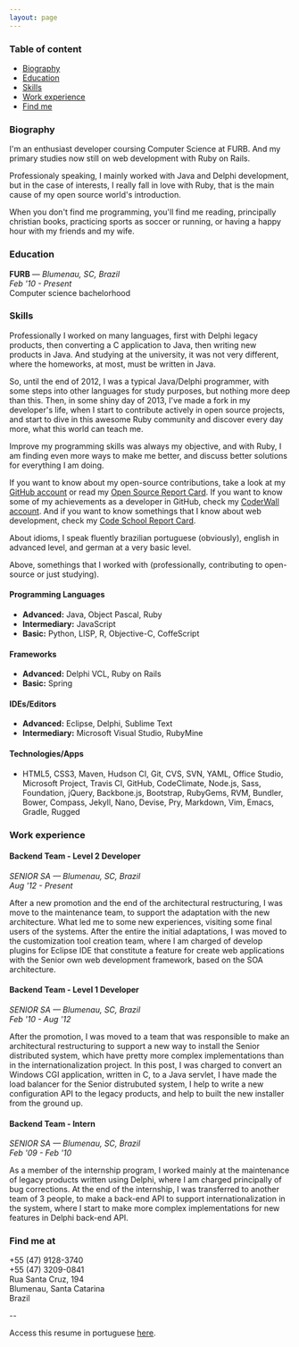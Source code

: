 ```yaml
---
layout: page
---
```


### Table of content

- [Biography](#biography)
- [Education](#education)
- [Skills](#skills)
- [Work experience](#work-exp)
- [Find me](#find-me)

<h3 id="biography">Biography</h3>

I'm an enthusiast developer coursing Computer Science at FURB. And my primary studies now still on web development with Ruby on Rails. 

Professionaly speaking, I mainly worked with Java and Delphi development, but in the case of interests, I really fall in love with Ruby, that is the main cause of my open source world's introduction.

When you don't find me programming, you'll find me reading, principally christian books, practicing sports as soccer or running, or having a happy hour with my friends and my wife.

<h3 id="education">Education</h3>

**FURB** &mdash; *Blumenau, SC, Brazil*<br/>
*Feb '10 - Present*<br/>
Computer science bachelorhood

<h3 id="skills">Skills</h3>

Professionally I worked on many languages, first with Delphi legacy products, then converting a C application to Java, then writing new products in Java. And studying at the university, it was not very different, where the homeworks, at most, must be written in Java.

So, until the end of 2012, I was a typical Java/Delphi programmer, with some steps into other languages for study purposes, but nothing more deep than this. Then, in some shiny day of 2013, I've made a fork in my developer's life, when I start to contribute actively in open source projects, and start to dive in this awesome Ruby community and discover every day more, what this world can teach me.

Improve my programming skills was always my objective, and with Ruby, I am finding even more ways to make me better, and discuss better solutions for everything I am doing.

If you want to know about my open-source contributions, take a look at my [GitHub account](https://github.com/kelvinst) or read my [Open Source Report Card](http://osrc.dfm.io/kelvinst). If you want to know some of my achievements as a developer in GitHub, check my [CoderWall account](https://coderwall.com/kelvinst). And if you want to know somethings that I know about web development, check my [Code School Report Card](https://www.codeschool.com/users/kelvinst).

About idioms, I speak fluently brazilian portuguese (obviously), english in advanced level, and german at a very basic level.

Above, somethings that I worked with (professionally, contributing to open-source or just studying).

#### Programming Languages

- **Advanced:** Java, Object Pascal, Ruby
- **Intermediary:** JavaScript
- **Basic:** Python, LISP, R, Objective-C, CoffeScript

#### Frameworks

- **Advanced:** Delphi VCL, Ruby on Rails
- **Basic:** Spring

#### IDEs/Editors

- **Advanced:** Eclipse, Delphi, Sublime Text
- **Intermediary:** Microsoft Visual Studio, RubyMine

#### Technologies/Apps

- HTML5, CSS3, Maven, Hudson CI, Git, CVS, SVN, YAML, Office Studio, Microsoft Project, Travis CI, GitHub, CodeClimate, Node.js, Sass, Foundation, jQuery, Backbone.js, Bootstrap, RubyGems, RVM, Bundler, Bower, Compass, Jekyll, Nano, Devise, Pry, Markdown, Vim, Emacs, Gradle, Rugged

<h3 id="work-exp">Work experience</h3>


#### Backend Team - Level 2 Developer

*SENIOR SA &mdash; Blumenau, SC, Brazil*<br/>
*Aug '12 - Present*

After a new promotion and the end of the architectural restructuring, I was move to the maintenance team, to support the adaptation with the new architecture. What led me to some new experiences, visiting some final users of the systems. After the entire the initial adaptations, I was moved to the customization tool creation team, where I am charged of develop plugins for Eclipse IDE that constitute a feature for create web applications with the Senior own web development framework, based on the SOA architecture.

#### Backend Team - Level 1 Developer

*SENIOR SA &mdash; Blumenau, SC, Brazil*<br/>
*Feb '10 - Aug '12*

After the promotion, I was moved to a team that was responsible to make an architectural restructuring to support a new way to install the Senior distributed system, which have pretty more complex implementations than in the internationalization project. In this post, I was charged to convert an Windows CGI application, written in C, to a Java servlet, I have made the load balancer for the Senior distrubuted system, I help to write a new configuration API to the legacy products, and help to built the new installer from the ground up.

#### Backend Team - Intern

*SENIOR SA &mdash; Blumenau, SC, Brazil*<br/>
*Feb '09 - Feb '10*

As a member of the internship program, I worked mainly at the maintenance of legacy products written using Delphi, where I am charged principally of bug corrections. At the end of the internship, I was transferred to another team of 3 people, to make a back-end API to support internationalization in the system, where I start to make more complex implementations for new features in Delphi back-end API.

<h3 id="find-me">Find me at</h3>

+55 (47) 9128-3740<br/>
+55 (47) 3209-0841<br/>
Rua Santa Cruz, 194<br/>
Blumenau, Santa Catarina<br/>
Brazil

--

Access this resume in portuguese [here]({{site.url}}/resume/pt-br).